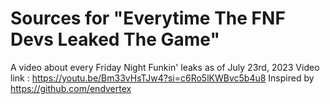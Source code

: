 # Sources for "Everytime The FNF Devs Leaked The Game"
A video about every Friday Night Funkin' leaks as of July 23rd, 2023 
Video link : https://youtu.be/Bm33vHsTJw4?si=c6Ro5lKWBvc5b4u8
Inspired by https://github.com/endvertex
